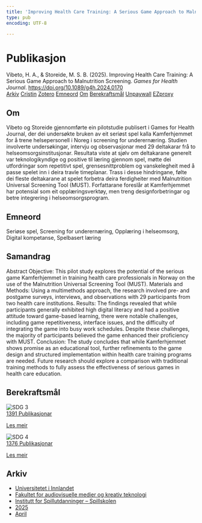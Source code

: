 ```yaml
---
title: 'Improving Health Care Training: A Serious Game Approach to Malnutrition Screening'
type: pub
encoding: UTF-8

---
```

<h1>Publikasjon</h1>
<article id="csl-bib-container-6ZBXNKDR" class="csl-bib-container">
  <div class="csl-bib-body"> <div class="csl-entry">Vibeto, H. A., &#38; Storeide, M. S. B. (2025). Improving Health Care Training: A Serious Game Approach to Malnutrition Screening. <i>Games for Health Journal</i>. <a href="https://doi.org/10.1089/g4h.2024.0170">https://doi.org/10.1089/g4h.2024.0170</a></div> </div>
  <div class="csl-bib-buttons">
    <a href="#taxonomy-article-6ZBXNKDR" alt="archive" class="csl-bib-button">Arkiv</a>
    <a href="https://app.cristin.no/results/show.jsf?id=2373202" alt="Cristin" class="csl-bib-button">Cristin</a>
    <a href="http://zotero.org/groups/5881554/items/6ZBXNKDR" alt="Zotero" class="csl-bib-button">Zotero</a>
    <a href="#keywords-article-6ZBXNKDR" alt="keywords" class="csl-bib-button">Emneord</a>
    <a href="#about-article-6ZBXNKDR" alt="about_pub" class="csl-bib-button">Om</a>
    <a href="#sdg-article-6ZBXNKDR" alt="sdg" class="csl-bib-button">Berekraftsmål</a>
    <a href="https://doi.org/10.1089/g4h.2024.0170" alt="Unpaywall" class="csl-bib-button">Unpaywall</a>
    <a href="https://doi.org/10.1089/g4h.2024.0170" alt="EZproxy" class="csl-bib-button">EZproxy</a>
  </div>
  <div id="csl-bib-meta-container-6ZBXNKDR"></div>
</article>
<div id="csl-bib-meta-6ZBXNKDR" class="csl-bib-meta">
  <article id="about-article-6ZBXNKDR" class="about_pub-article">
    <h1>Om</h1>
    Vibeto og Storeide gjennomførte ein pilotstudie publisert i Games for Health Journal, der dei undersøkte bruken av eit seriøst spel kalla Kamferhjemmet for å trene helsepersonell i Noreg i screening for underernæring. Studien involverte undersøkingar, intervju og observasjonar med 29 deltakarar frå to helseomsorgsinstitusjonar. Resultata viste at sjølv om deltakarane generelt var teknologikyndige og positive til læring gjennom spel, møtte dei utfordringar som repetitivt spel, grensesnittproblem og vanskelegheit med å passe spelet inn i deira travle timeplanar. Trass i desse hindringane, følte dei fleste deltakarane at spelet forbetra deira ferdigheiter med Malnutrition Universal Screening Tool (MUST). Forfattarane foreslår at Kamferhjemmet har potensial som eit opplæringsverktøy, men treng designforbetringar og betre integrering i helseomsorgsprogram.
  </article>
  <article id="keywords-article-6ZBXNKDR" class="keywords-article">
    <h1>Emneord</h1>
    Seriøse spel, Screening for underernæring, Opplæring i helseomsorg, Digital kompetanse, Spelbasert læring
  </article>
  <article id="abstract-article-6ZBXNKDR" class="abstract-article">
    <h1>Samandrag</h1>
    Abstract
Objective: This pilot study explores the potential of the serious game Kamferhjemmet in training health care professionals in Norway on the use of the Malnutrition Universal Screening Tool (MUST).
Materials and Methods: Using a multimethods approach, the research involved pre- and postgame surveys, interviews, and observations with 29 participants from two health care institutions.
Results: The findings revealed that while participants generally exhibited high digital literacy and had a positive attitude toward game-based learning, there were notable challenges, including game repetitiveness, interface issues, and the difficulty of integrating the game into busy work schedules. Despite these challenges, the majority of participants believed the game enhanced their proficiency with MUST.
Conclusion: The study concludes that while Kamferhjemmet shows promise as an educational tool, further refinements to the game design and structured implementation within health care training programs are needed. Future research should explore a comparison with traditional training methods to fully assess the effectiveness of serious games in health care education.
  </article>
  <article id="sdg-article-6ZBXNKDR" class="sdg-article">
    <h1>Berekraftsmål</h1>
    <div class="sdg-container"><div id="sdg3" class="sdg">
        <img src="{{< params subfolder >}}images/sdg/sdg03_nn.png" class="image" alt="SDG 3">
        <div class="sdg-overlay">
          <a href="{{< params subfolder >}}nn/archive/?sdg=3#archive" class="sdg-publication-count"><span>1391</span> Publikasjonar</a>
          <p><a href="https://fn.no/om-fn/fns-baerekraftsmaal/god-helse-og-livskvalitet?lang=nno-NO" class="sdg-read-more">Les meir</a></p>
        </div>
      </div> <div id="sdg4" class="sdg">
        <img src="{{< params subfolder >}}images/sdg/sdg04_nn.png" class="image" alt="SDG 4">
        <div class="sdg-overlay">
          <a href="{{< params subfolder >}}nn/archive/?sdg=4#archive" class="sdg-publication-count"><span>1376</span> Publikasjonar</a>
          <p><a href="https://fn.no/om-fn/fns-baerekraftsmaal/god-utdanning?lang=nno-NO" class="sdg-read-more">Les meir</a></p>
        </div>
      </div></div>
  </article>
  <article id="taxonomy-article-6ZBXNKDR" class="taxonomy-article">
    <h1>Arkiv</h1>
    <ul>
      <li><a href="{{< params subfolder >}}nn/archive/?key=3DCRN523">Universitetet i Innlandet</a></li>
      <li><a href="{{< params subfolder >}}nn/archive/?key=8XUDF4FD">Fakultet for audiovisuelle medier og kreativ teknologi</a></li>
      <li><a href="{{< params subfolder >}}nn/archive/?key=BG42VG37">Institutt for Spillutdanninger – Spillskolen</a></li>
      <li><a href="{{< params subfolder >}}nn/archive/?key=JSAUM7WQ">2025</a></li>
      <li><a href="{{< params subfolder >}}nn/archive/?key=4MW4TCHZ">April</a></li>
    </ul>
  </article>
</div>
